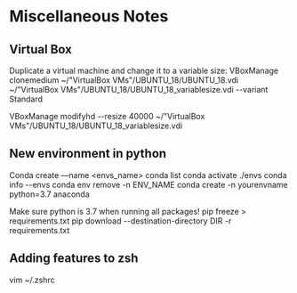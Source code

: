 # Miscellaneous Notes

## Virtual Box 
Duplicate a virtual machine and change it to a variable size:
VBoxManage clonemedium ~/"VirtualBox VMs"/UBUNTU_18/UBUNTU_18.vdi ~/"VirtualBox VMs"/UBUNTU_18/UBUNTU_18_variablesize.vdi --variant Standard

VBoxManage modifyhd --resize 40000 ~/"VirtualBox VMs"/UBUNTU_18/UBUNTU_18_variablesize.vdi

## New environment in python
Conda create —name <envs_name>
conda list
conda activate ./envs
conda info --envs
conda env remove -n ENV_NAME
conda create -n yourenvname python=3.7 anaconda

Make sure python is 3.7 when running all packages!
pip freeze > requirements.txt
pip download --destination-directory DIR -r requirements.txt

## Adding features to zsh
vim ~/.zshrc
